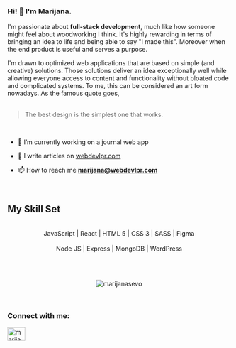 <h3>Hi! 👋 I'm Marijana.</h3> 

<p>I'm passionate about <b>full-stack development</b>, much like how someone might feel about woodworking I think. It's highly rewarding in terms of bringing an idea to life and being able to say "I made this". Moreover when the end product is useful and serves a purpose.</p>

<p>I'm drawn to optimized web applications that are based on simple (and creative) solutions. Those solutions deliver an idea exceptionally well while allowing everyone access to content and functionality without bloated code and complicated systems. To me, this can be considered an art form nowadays. As the famous quote goes, <br><br>
  <blockquote>The best design is the simplest one that works.</blockquote>
</p>



<br>

- 🔭 I’m currently working on a journal web app
- 📝 I write articles on [webdevlpr.com](https://webdevlpr.com/)

- 📫 How to reach me **marijana@webdevlpr.com**


<br>

## My Skill Set

<br>
<div align="center" dir="auto">  
<div dir="auto">JavaScript | React | HTML 5 | CSS 3 | SASS | Figma </div> 
<br>
<div dir="auto">Node JS | Express | MongoDB | WordPress</div>
</div>

<br><br>

<p align="center"><img align="center" src="https://github-readme-streak-stats.herokuapp.com/?user=marijanasevo&" alt="marijanasevo" /></p>

<br>

<h3 align="left">Connect with me:</h3>
<p align="left">
<a href="https://linkedin.com/in/marijanas" target="blank"><img align="center" src="https://raw.githubusercontent.com/rahuldkjain/github-profile-readme-generator/master/src/images/icons/Social/linked-in-alt.svg" alt="marijanas" height="30" width="40" /></a>
</p>
